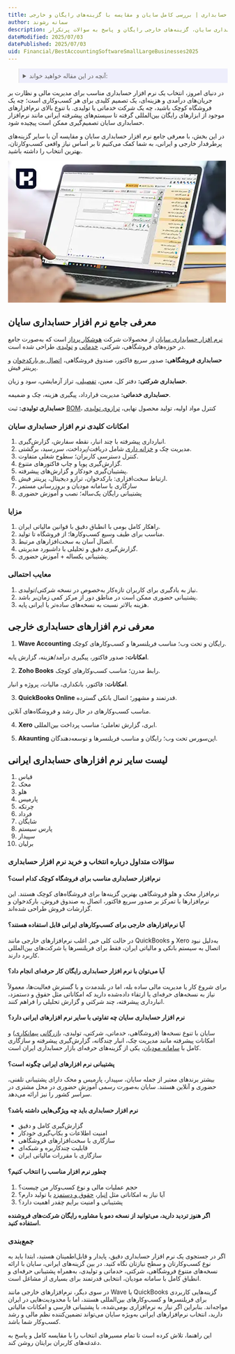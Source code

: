 ```yaml
---
title: راهنمای خرید بهترین نرم افزار حسابداری | بررسی کامل سایان و مقایسه با گزینه‌های رایگان و خارجی
author: سمانه رشوند
description: بهترین نرم‌افزارهای حسابداری را در این راهنمای کامل بشناسید؛ معرفی کامل نرم‌افزار حسابداری سایان، گزینه‌های خارجی رایگان و پاسخ به سوالات پرتکرار
dateModified: 2025/07/03
datePublished: 2025/07/03
uid: Financial/BestAccountingSoftwareSmallLargeBusinesses2025
---
```


<blockquote style="background-color:#eeeefc; padding:0.5rem">
  <details>
    <summary>آنچه در این مقاله خواهید خواند:</summary>
    <ul>
      <li>معرفی جامع نرم افزار حسابداری سایان</li>
      <li>امکانات کلیدی نرم‌افزار حسابداری سایان</li>
      <li>مزایا و معایب نرم‌افزار حسابداری سایان
      <li>معرفی نرم‌افزارهای حسابداری خارجی
        <ul>
          <li>Wave Accounting</li>
          <li>Zoho Books</li>
          <li>QuickBooks Online</li>
          <li>Xero</li>
          <li>Akaunting</li>
        </ul>
      </li>
      <li>لیست سایر نرم‌افزارهای حسابداری ایرانی</li>
      <li>سؤالات متداول درباره انتخاب و خرید نرم‌افزار حسابداری
        <ul>
          <li>نرم‌افزار حسابداری مناسب برای فروشگاه کوچک کدام است؟</li>
          <li>آیا نرم‌افزارهای خارجی برای کسب‌وکارهای ایرانی قابل استفاده هستند؟</li>
          <li>آیا می‌توان با نرم‌افزار حسابداری رایگان کار حرفه‌ای انجام داد؟</li>
          <li>نرم‌افزار حسابداری سایان چه تفاوتی با سایر نرم‌افزارهای ایرانی دارد؟</li>
          <li>پشتیبانی نرم‌افزارهای ایرانی چگونه است؟</li>
          <li>نرم‌افزار حسابداری باید چه ویژگی‌هایی داشته باشد؟</li>
          <li>چطور نرم‌افزار مناسب را انتخاب کنیم؟</li>
        </ul>
      </li>
      <li>جمع‌بندی</li>
    </ul>
  </details>
</blockquote>

در دنیای امروز، انتخاب یک نرم افزار حسابداری مناسب برای مدیریت مالی و نظارت بر جریان‌های درآمدی و هزینه‌ای، یک تصمیم کلیدی برای هر کسب‌وکاری است؛ چه یک فروشگاه کوچک باشید، چه یک شرکت خدماتی یا تولیدی. با تنوع بالای نرم‌افزارهای موجود از ابزارهای رایگان بین‌المللی گرفته تا سیستم‌های پیشرفته ایرانی مانند نرم‌افزار حسابداری سایان تصمیم‌گیری ممکن است پیچیده شود.

در این بخش، با معرفی جامع نرم افزار حسابداری سایان و مقایسه آن با سایر گزینه‌های پرطرفدار خارجی و ایرانی، به شما کمک می‌کنیم تا بر اساس نیاز واقعی کسب‌وکارتان، بهترین انتخاب را داشته باشید.

![سایان، بهترین نرم افزار حسابداری](./Images/TheBestInventorySoftware-01.webp)

## معرفی جامع نرم افزار حسابداری سایان

<a href="https://www.hooshkar.com/Software/Sayan/Module/Accounting" target="_blank">نرم افزار حسابداری سایان</a> از محصولات شرکت <a href="https://www.hooshkar.com" target="_blank">هوشکار پرداز</a> است که به‌صورت جامع در حوزه‌های فروشگاهی، شرکتی، <a href="https://www.hooshkar.com/Software/Sayan/Package/Services" target="_blank">خدماتی</a> و <a href="https://www.hooshkar.com/Software/Sayan/Package/Industrial" target="_blank">تولیدی</a> طراحی شده است.

**حسابداری فروشگاهی:** صدور سریع فاکتور، صندوق فروشگاهی، <a href="https://www.hooshkar.com/Software/Sayan/Module/BarcodeReader" target="_blank">اتصال به بارکدخوان</a> و پرینتر فیش.

**حسابداری شرکتی:** دفتر کل، معین، <a href="https://www.hooshkar.com/Wiki/Accounting/DetailedAccount" target="_blank">تفصیلی</a>، تراز آزمایشی، سود و زیان.

**حسابداری خدماتی:** مدیریت قرارداد، پیگیری هزینه، چک و ضمیمه.

**حسابداری تولیدی:** ثبت <a href="https://www.hooshkar.com/Wiki/Production/BOM" target="_blank">BOM</a>، کنترل مواد اولیه، تولید محصول نهایی، <a href="https://www.hooshkar.com/Software/Sayan/Module/IndustrialScale" target="_blank">ترازوی تولیدی</a> 

### امکانات کلیدی نرم افزار حسابداری سایان

1. انبارداری پیشرفته با چند انبار، نقطه سفارش، گزارش‌گیری.
2. مدیریت چک و <a href="https://www.hooshkar.com/Software/Sayan/Module/Treasury" target="_blank">خزانه داری</a> شامل دریافت/پرداخت، سررسید، برگشتی.
3. کنترل دسترسی کاربران؛ سطوح شغلی متفاوت.
4. گزارش‌گیری پویا و چاپ فاکتورهای متنوع.
5. پشتیبان‌گیری خودکار و گزارش‌های پیشرفته.
6. ارتباط سخت‌افزاری: بارکدخوان، ترازو دیجیتال، پرینتر فیش.
7. سازگاری با سامانه مودیان و بروزرسانی مستمر 
8. پشتیبانی رایگان یک‌ساله؛ نصب و آموزش حضوری 

### مزایا

1. راهکار کامل بومی با انطباق دقیق با قوانین مالیاتی ایران.
2. مناسب برای طیف وسیع کسب‌وکارها؛ از فروشگاه تا تولید.
3. اتصال آسان به سخت‌افزارهای مرتبط.
4. گزارش‌گیری دقیق و تحلیلی با داشبورد مدیریتی.
5. پشتیبانی یکساله + آموزش حضوری.

### معایب احتمالی

1. نیاز به یادگیری برای کاربران تازه‌کار به‌خصوص در نسخه شرکتی/تولیدی.
2. پشتیبانی حضوری ممکن است در مناطق دور از مرکز کمی زمان‌بر باشد.
3. هزینه بالاتر نسبت به نسخه‌های ساده‌تر یا ایرانی پایه.

## معرفی نرم افزارهای حسابداری خارجی

1. **Wave Accounting**
رایگان و تحت وب؛ مناسب فریلنسرها و کسب‌وکارهای کوچک.

**امکانات:** صدور فاکتور، پیگیری درآمد/هزینه، گزارش پایه.

2. **Zoho Books**
رابط مدرن؛ مناسب کسب‌وکارهای کوچک.

**امکانات:** فاکتور، بانکداری، مالیات، پروژه و انبار.

3. **QuickBooks Online**
قدرتمند و مشهور؛ اتصال بانکی گسترده.

مناسب کسب‌وکارهای در حال رشد و فروشگاه‌های آنلاین.

4. **Xero**
ابری، گزارش تعاملی؛ مناسب پرداخت بین‌المللی.

5. **Akaunting**
اپن‌سورس تحت وب؛ رایگان و مناسب فریلنسرها و توسعه‌دهندگان.

## لیست سایر نرم افزارهای حسابداری ایرانی

1. قیاس
2. محک
3. هلو
4. پارمیس
5. چرتکه
6. فرداد
7. شایگان
8. پارس سیستم
9. سپیدار
10. برلیان

### سؤالات متداول درباره انتخاب و خرید نرم افزار حسابداری

#### نرم‌افزار حسابداری مناسب برای فروشگاه کوچک کدام است؟
نرم‌افزار محک و هلو فروشگاهی بهترین گزینه‌ها برای فروشگاه‌های کوچک هستند. این نرم‌افزارها با تمرکز بر صدور سریع فاکتور، اتصال به صندوق فروش، بارکدخوان و گزارشات فروش طراحی شده‌اند.

#### آیا نرم‌افزارهای خارجی برای کسب‌وکارهای ایرانی قابل استفاده هستند؟
در حالت کلی خیر. اغلب نرم‌افزارهای خارجی مانند QuickBooks و Xero به‌دلیل نبود اتصال به سیستم بانکی و مالیاتی ایران، فقط برای فریلنسرها یا شرکت‌های بین‌المللی کاربرد دارند.

#### آیا می‌توان با نرم افزار حسابداری رایگان کار حرفه‌ای انجام داد؟
برای شروع کار یا مدیریت مالی ساده بله، اما در بلندمدت و با گسترش فعالیت‌ها، معمولاً نیاز به نسخه‌های حرفه‌ای یا ارتقاء داده‌شده دارید که امکاناتی مثل حقوق و دستمزد، انبارداری پیشرفته، چند شرکتی و گزارش تحلیلی را فراهم کنند.

#### نرم افزار حسابداری سایان چه تفاوتی با سایر نرم افزارهای ایرانی دارد؟
سایان با تنوع نسخه‌ها (فروشگاهی، خدماتی، شرکتی، تولیدی، <a href="https://www.hooshkar.com/Software/Sayan/Package/Commerce" target="_blank">بازرگانی</a> <a href="https://www.hooshkar.com/Software/Sayan/Package/Contracting" target="_blank">پیمانکاری</a>) و امکانات پیشرفته مانند مدیریت چک، انبار چندگانه، گزارش‌گیری پیشرفته و سازگاری کامل با <a href="https://www.hooshkar.com/Software/Sayan/Module/TpTaxGov" target="_blank">سامانه مودیان</a>، یکی از گزینه‌های حرفه‌ای بازار حسابداری ایران است.

#### پشتیبانی نرم افزارهای ایرانی چگونه است؟
بیشتر برندهای معتبر از جمله سایان، سپیدار، پارمیس و محک دارای پشتیبانی تلفنی، حضوری و آنلاین هستند. سایان به‌صورت رسمی آموزش حضوری در محل مشتری در سراسر کشور را نیز ارائه می‌دهد.

#### نرم افزار حسابداری باید چه ویژگی‌هایی داشته باشد؟

- گزارش‌گیری کامل و دقیق
- امنیت اطلاعات و بکاپ‌گیری خودکار
- سازگاری با سخت‌افزارهای فروشگاهی
- قابلیت چندکاربره و شبکه‌ای
- سازگاری با مقررات مالیاتی ایران

#### چطور نرم افزار مناسب را انتخاب کنیم؟

1. حجم عملیات مالی و نوع کسب‌وکار من چیست؟
2. آیا نیاز به امکاناتی مثل <a href="https://www.hooshkar.com/Software/Sayan/Module/Inventory" target="_blank">انبار</a>، <a href="https://www.hooshkar.com/Software/Sayan/Module/Payroll" target="_blank">حقوق و دستمزد</a> یا تولید دارم؟
3. پشتیبانی و امنیت برایم چقدر اهمیت دارد؟

**اگر هنوز تردید دارید، می‌توانید از نسخه دمو یا مشاوره رایگان شرکت‌های فروشنده استفاده کنید.**

### جمع‌بندی

اگر در جستجوی یک نرم افزار حسابداری دقیق، پایدار و قابل‌اطمینان هستید، ابتدا باید به نوع کسب‌وکارتان و سطح نیازتان نگاه کنید. در بین گزینه‌های ایرانی، سایان با ارائه نسخه‌های متنوع فروشگاهی، شرکتی، خدماتی و تولیدی، به‌همراه پشتیبانی حرفه‌ای و انطباق کامل با سامانه مودیان، انتخابی قدرتمند برای بسیاری از مشاغل است.

در سوی دیگر، نرم‌افزارهای خارجی مانند Wave یا QuickBooks گزینه‌هایی کاربردی برای فریلنسرها و کسب‌وکارهای بین‌المللی هستند، اما با محدودیت‌هایی در ایران مواجه‌اند. بنابراین اگر نیاز به نرم‌افزاری بومی‌شده، با پشتیبانی فارسی و امکانات مالیاتی دارید، انتخاب نرم‌افزارهای ایرانی به‌ویژه سایان می‌تواند تضمین‌کننده نظم مالی و رشد کسب‌وکار شما باشد.

این راهنما، تلاش کرده است تا تمام مسیرهای انتخاب را با مقایسه کامل و پاسخ به دغدغه‌های کاربران برایتان روشن کند.